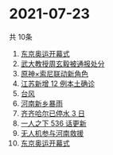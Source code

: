 # 2021-07-23
  共 10条

  <!-- BEGIN -->
  <!-- 最后更新时间:Fri Jul 23 2021 12:15:42 GMT+0000 (Coordinated Universal Time) -->
  1. [东京奥运开幕式](https://www.zhihu.com/search?q=东京奥运会)
1. [武大教授周玄毅被通报处分](https://www.zhihu.com/search?q=周玄毅)
1. [原神×索尼联动新角色](https://www.zhihu.com/search?q=原神)
1. [江苏新增 12 例本土确诊](https://www.zhihu.com/search?q=南京疫情)
1. [台风](https://www.zhihu.com/search?q=台风)
1. [河南新乡暴雨](https://www.zhihu.com/search?q=河南新乡)
1. [齐齐哈尔已停水 3 日](https://www.zhihu.com/search?q=齐齐哈尔)
1. [一人之下 536 话更新](https://www.zhihu.com/search?q=一人之下)
1. [无人机参与河南救援](https://www.zhihu.com/search?q=翼龙无人机)
1. [东京奥运开幕式](https://www.zhihu.com/search?q=奥运)
  <!-- END -->
  